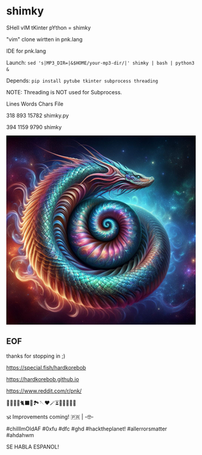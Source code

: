 # shimky

SHell vIM tKinter pYthon = shimky

"vim" clone wirtten in pnk.lang

IDE for pnk.lang

Launch: `sed 's|MP3_DIR=|&$HOME/your-mp3-dir/|' shimky | bash | python3 &`

Depends: `pip install pytube tkinter subprocess threading`

NOTE: Threading is NOT used for Subprocess.

Lines  Words  Chars  File

318 893 15782 shimky.py

394 1159 9790 shimky






![pnk](pynksh.jpeg)

## EOF

thanks for stopping in ;)

https://special.fish/hardkorebob

https://hardkorebob.github.io

https://www.reddit.com/r/pnk/

🐡🐧🐍🐚🐈‍⬛🦤🏞🪡♥️🪄⏳️🎲🎯🧩🏅🎉

🕉 Improvements coming! 🇵🇷 | -🤓-

#chillImOldAF #0xfu #dfc #ghd #hacktheplanet! #allerrorsmatter #ahdahwm

SE HABLA ESPANOL!

